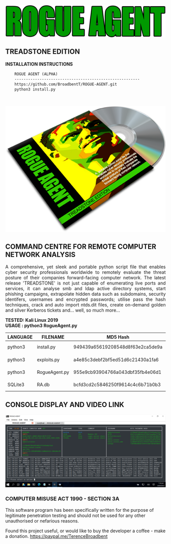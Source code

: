 <p align="center">
  <img src="https://github.com/BroadbentT/ROGUE-AGENT/blob/main/picture0.png">
</p>

## TREADSTONE EDITION

**INSTALLATION INSTRUCTIONS**

        ROGUE AGENT (ALPHA)
        -------------------------------------------------------
        https://github.com/BroadbentT/ROGUE-AGENT.git
        python3 install.py
<br>

<p align="center">
  <img src="https://github.com/BroadbentT/ROGUE-AGENT/blob/main/picture1.png">
</p>

## COMMAND CENTRE FOR REMOTE COMPUTER NETWORK ANALYSIS

<p align="justify">
A comprehensive, yet sleek and portable python script file that enables cyber security professionals worldwide to remotely evaluate the threat posture of their companies forward-facing computer network. The latest release 'TREADSTONE' is not just capable of enumerating live ports and services, it can analyse smb and ldap active directory systems, start phishing campaigns, extrapolate hidden data such as subdomains, security identifers, usernames and encrypted passwords; utilise pass the hash techniques, crack and auto import ntds.dit files, create on-demand golden and silver Kerberos tickets and... well, so much more...
</p>

**TESTED: Kali Linux 2019** <br>
**USAGE : python3 RogueAgent.py** <br>

| LANGUAGE  | FILENAME       | MD5 Hash                         | Description         | Version      |
|------     |-------         | -------                          | ----                |  ----        |
| python3   | install.py     | 949439a65619208548d8f63e2ca5de9a | Install Program     | TREADSTONE   |
| python3   | exploits.py    | a4e85c3debf2bf5ed51d6c21430a1fa6 | Install Exploits    | TREADSTONE   |
| python3   | RogueAgent.py  | 955e9cb93904766a043dbf35fb4e06d1 | Command Centre      | TREADSTONE   |
| SQLite3   | RA.db          | bcfd3cd2c5846250f9614c4c6b71b0b3 | Program Database    | TREADSTONE   |


       
## CONSOLE DISPLAY AND VIDEO LINK

[![WinMaster](https://github.com/BroadbentT/ROGUE-AGENT/blob/main/picture2.png)](https://youtu.be/fx6gZ2zYQ68 "RogueAgent")


### COMPUTER MISUSE ACT 1990 - SECTION 3A
This software program has been specifically written for the purpose of legitimate penetration testing and should not be used for any other unauthorised or nefarious reasons.

Found this project useful, or would like to buy the developer a coffee - make a donation.
https://paypal.me/TerenceBroadbent
